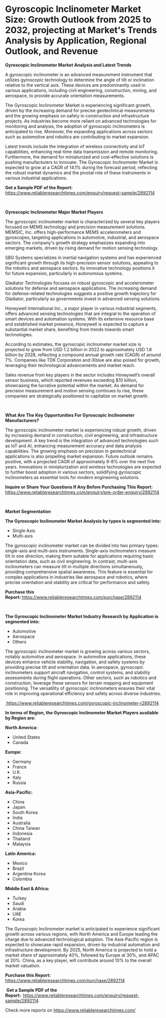 <p><h1>Gyroscopic Inclinometer Market Size: Growth Outlook from 2025 to 2032, projecting at Market's Trends Analysis by Application, Regional Outlook, and Revenue</h1></p><p><strong>Gyroscopic Inclinometer Market Analysis and Latest Trends</strong></p>
<p><p>A gyroscopic inclinometer is an advanced measurement instrument that utilizes gyroscopic technology to determine the angle of tilt or inclination relative to the vertical axis. These devices are predominantly used in various applications, including civil engineering, construction, mining, and aerospace, to provide accurate orientation measurements. </p><p>The Gyroscopic Inclinometer Market is experiencing significant growth, driven by the increasing demand for precise geotechnical measurements and the growing emphasis on safety in construction and infrastructure projects. As industries become more reliant on advanced technologies for monitoring and analysis, the adoption of gyroscopic inclinometers is anticipated to rise. Moreover, the expanding applications across sectors such as automotive and robotics are contributing to market expansion.</p><p>Latest trends include the integration of wireless connectivity and IoT capabilities, enhancing real-time data transmission and remote monitoring. Furthermore, the demand for miniaturized and cost-effective solutions is pushing manufacturers to innovate. The Gyroscopic Inclinometer Market is expected to grow at a CAGR of 14.1% during the forecast period, reflecting the robust market dynamics and the pivotal role of these instruments in various industrial applications.</p></p>
<p><strong>Get a Sample PDF of the Report:&nbsp;</strong> <a href="https://www.reliableresearchtimes.com/enquiry/request-sample/2892114?utm_campaign=3290&utm_medium=2&utm_source=Github&utm_content=ia&utm_term=15032025&utm_id=gyroscopic-inclinometer">https://www.reliableresearchtimes.com/enquiry/request-sample/2892114</a></p>
<p>&nbsp;</p>
<p><strong>Gyroscopic Inclinometer Major Market Players</strong></p>
<p><p>The gyroscopic inclinometer market is characterized by several key players focused on MEMS technology and precision measurement solutions. MEMSIC, Inc. offers high-performance MEMS accelerometers and gyroscopes, targeting applications in automotive, industrial, and aerospace sectors. The company's growth strategy emphasizes expanding into emerging markets, driven by rising demand for motion sensing technology.</p><p>SBG Systems specializes in inertial navigation systems and has experienced significant growth through its high-precision sensor solutions, appealing to the robotics and aerospace sectors. Its innovative technology positions it for future expansion, particularly in autonomous systems.</p><p>Gladiator Technologies focuses on robust gyroscopic and accelerometer solutions for defense and aerospace applications. The increasing demand for defense-related technologies suggests a positive growth trajectory for Gladiator, particularly as governments invest in advanced sensing solutions.</p><p>Honeywell International Inc., a major player in various industrial segments, offers advanced sensing technologies that are integral to the operation of smart devices and automation systems. With its extensive resource base and established market presence, Honeywell is expected to capture a substantial market share, benefiting from trends towards smart technologies.</p><p>According to estimates, the gyroscopic inclinometer market size is projected to grow from USD 1.2 billion in 2022 to approximately USD 1.8 billion by 2028, reflecting a compound annual growth rate (CAGR) of around 7%. Companies like TDK Corporation and iXblue are also poised for growth, leveraging their technological advancements and market reach.</p><p>Sales revenue from key players in the sector includes Honeywell’s overall sensor business, which reported revenues exceeding $10 billion, showcasing the lucrative potential within the market. As demand for precision measurement and motion sensing continues to rise, these companies are strategically positioned to capitalize on market growth.</p></p>
<p>&nbsp;</p>
<p><strong>What Are The Key Opportunities For Gyroscopic Inclinometer Manufacturers?</strong></p>
<p><p>The gyroscopic inclinometer market is experiencing robust growth, driven by increasing demand in construction, civil engineering, and infrastructure development. A key trend is the integration of advanced technologies such as IoT and AI, enhancing measurement accuracy and data analysis capabilities. The growing emphasis on precision in geotechnical applications is also propelling market expansion. Future outlook remains positive, with a projected CAGR of approximately 6-8% over the next five years. Innovations in miniaturization and wireless technologies are expected to further boost adoption in various sectors, solidifying gyroscopic inclinometers as essential tools for modern engineering solutions.</p></p>
<p><strong>Inquire or Share Your Questions If Any Before Purchasing This Report:</strong> <a href="https://www.reliableresearchtimes.com/enquiry/pre-order-enquiry/2892114?utm_campaign=3290&utm_medium=2&utm_source=Github&utm_content=ia&utm_term=15032025&utm_id=gyroscopic-inclinometer">https://www.reliableresearchtimes.com/enquiry/pre-order-enquiry/2892114</a></p>
<p>&nbsp;</p>
<p><strong>Market Segmentation</strong></p>
<p><strong>The Gyroscopic Inclinometer Market Analysis by types is segmented into:</strong></p>
<p><ul><li>Single Axis</li><li>Multi-axis</li></ul></p>
<p><p>The gyroscopic inclinometer market can be divided into two primary types: single-axis and multi-axis instruments. Single-axis inclinometers measure tilt in one direction, making them suitable for applications requiring basic orientation data, such as civil engineering. In contrast, multi-axis inclinometers can measure tilt in multiple directions simultaneously, providing comprehensive spatial awareness. This feature is essential for complex applications in industries like aerospace and robotics, where precise orientation and stability are critical for performance and safety.</p></p>
<p><strong>Purchase this Report:&nbsp;</strong><a href="https://www.reliableresearchtimes.com/purchase/2892114?utm_campaign=3290&utm_medium=2&utm_source=Github&utm_content=ia&utm_term=15032025&utm_id=gyroscopic-inclinometer">https://www.reliableresearchtimes.com/purchase/2892114</a></p>
<p>&nbsp;</p>
<p><strong>The Gyroscopic Inclinometer Market Industry Research by Application is segmented into:</strong></p>
<p><ul><li>Automotive</li><li>Aerospace</li><li>Others</li></ul></p>
<p><p>The gyroscopic inclinometer market is growing across various sectors, notably automotive and aerospace. In automotive applications, these devices enhance vehicle stability, navigation, and safety systems by providing precise tilt and orientation data. In aerospace, gyroscopic inclinometers support aircraft navigation, control systems, and stability assessments during flight operations. Other sectors, such as robotics and construction, leverage these sensors for terrain mapping and equipment positioning. The versatility of gyroscopic inclinometers ensures their vital role in improving operational efficiency and safety across diverse industries.</p></p>
<p><a href="https://www.reliableresearchtimes.com/gyroscopic-inclinometer-r2892114?utm_campaign=3290&utm_medium=2&utm_source=Github&utm_content=ia&utm_term=15032025&utm_id=gyroscopic-inclinometer">&nbsp;https://www.reliableresearchtimes.com/gyroscopic-inclinometer-r2892114</a></p>
<p><strong>In terms of Region, the Gyroscopic Inclinometer Market Players available by Region are:</strong></p>
<p>
    <p> <strong> North America: </strong>
        <ul>
            <li>United States</li>
            <li>Canada</li>
        </ul>
        </p> 
    <p> <strong> Europe: </strong>
        <ul>
            <li>Germany</li>
            <li>France</li>
            <li>U.K.</li>
            <li>Italy</li>
            <li>Russia</li>
        </ul>
        </p> 
    <p> <strong> Asia-Pacific: </strong>
        <ul>
            <li>China</li>
            <li>Japan</li>
            <li>South Korea</li>
            <li>India</li>
            <li>Australia</li>
            <li>China Taiwan</li>
            <li>Indonesia</li>
            <li>Thailand</li>
            <li>Malaysia</li>
        </ul>
        </p> 
    <p> <strong> Latin America: </strong>
        <ul>
            <li>Mexico</li>
            <li>Brazil</li>
            <li>Argentina Korea</li>
            <li>Colombia</li>
        </ul>
        </p> 
    <p> <strong> Middle East & Africa: </strong>
        <ul>
            <li>Turkey</li>
            <li>Saudi</li>
            <li>Arabia</li>
            <li>UAE</li>
            <li>Korea</li>
        </ul>
    </p>
    </p>
<p><p>The Gyroscopic Inclinometer market is anticipated to experience significant growth across various regions, with North America and Europe leading the charge due to advanced technological adoption. The Asia-Pacific region is expected to showcase rapid expansion, driven by industrial automation and infrastructure development. By 2025, North America is projected to hold a market share of approximately 40%, followed by Europe at 30%, and APAC at 20%. China, as a key player, will contribute around 10% to the overall market valuation.</p></p>
<p><strong>Purchase this Report: </strong><a href="https://www.reliableresearchtimes.com/purchase/2892114?utm_campaign=3290&utm_medium=2&utm_source=Github&utm_content=ia&utm_term=15032025&utm_id=gyroscopic-inclinometer">https://www.reliableresearchtimes.com/purchase/2892114</a></p>
<p>&nbsp;<strong>Get a Sample PDF of the Report:&nbsp;&nbsp;</strong><a href="https://www.reliableresearchtimes.com/enquiry/request-sample/2892114?utm_campaign=3290&utm_medium=2&utm_source=Github&utm_content=ia&utm_term=15032025&utm_id=gyroscopic-inclinometer">https://www.reliableresearchtimes.com/enquiry/request-sample/2892114</a></p>
<p><strong></strong></p>
<p>Check more reports on <a href="https://www.reliableresearchtimes.com/?utm_campaign=3290&utm_medium=2&utm_source=Github&utm_content=ia&utm_term=15032025&utm_id=gyroscopic-inclinometer">https://www.reliableresearchtimes.com/</a></p>